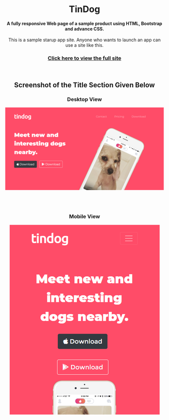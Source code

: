 <h1 align="center"> TinDog</h1>
<h4 align="center"> A fully responsive Web page of a sample product using HTML, Bootstrap and advance CSS.</h4>
<p align="center">This is a sample starup app site. Anyone who wants to launch an app can use a site like this.</p>
<h3 align="center"><a href="https://musfiqdehan.github.io/StartUp-App-Site/">Click here to view the full site<a/></h3>
<br>
<h2 align="center">Screenshot of the <b>Title</b> Section Given Below</h2>
  
<h3 align="center">Desktop View</h3>
<img src="images/TinDog-img.png" alt="dog-img">

<br><br>

<h3 align="center">Mobile View</h3>
<p  align="center" ><img src="images/Screenshot-2.png" alt="dog-img-mobile"></p>
